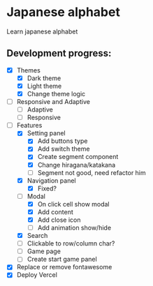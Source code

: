 # Japanese alphabet

Learn japanese alphabet

## Development progress:

- [x] Themes
  - [x] Dark theme
  - [x] Light theme
  - [x] Change theme logic
- [ ] Responsive and Adaptive
  - [ ] Adaptive
  - [ ] Responsive
- [ ] Features
  - [x] Setting panel
    - [x] Add buttons type
    - [x] Add switch theme
    - [x] Create segment component
    - [x] Change hiragana/katakana
    - [ ] Segment not good, need refactor him
  - [x] Navigation panel
    - [x] Fixed?
  - [ ] Modal
    - [x] On click cell show modal
    - [x] Add content
    - [x] Add close icon
    - [ ] Add animation show/hide
  - [x] Search
  - [ ] Clickable to row/column char?
  - [ ] Game page
  - [ ] Create start game panel
- [x] Replace or remove fontawesome
- [x] Deploy Vercel
